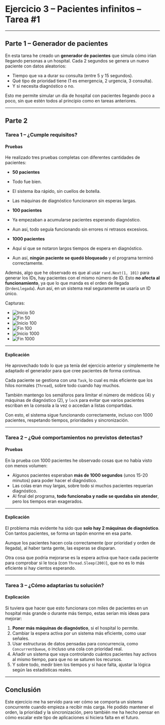 # Ejercicio 3 – Pacientes infinitos – Tarea #1

---

## Parte 1 – Generador de pacientes

En esta tarea he creado un **generador de pacientes** que simula cómo irían llegando personas a un hospital. Cada 2 segundos se genera un nuevo paciente con datos aleatorios:

- Tiempo que va a durar su consulta (entre 5 y 15 segundos).
- Qué tipo de prioridad tiene (1 es emergencia, 2 urgencia, 3 consulta).
- Y si necesita diagnóstico o no.

Esto me permite simular un día de hospital con pacientes llegando poco a poco, sin que estén todos al principio como en tareas anteriores.

---

## Parte 2

### Tarea 1 – ¿Cumple requisitos?

####  Pruebas

He realizado tres pruebas completas con diferentes cantidades de pacientes:

-  **50 pacientes**
  - Todo fue bien.
  - El sistema iba rápido, sin cuellos de botella.
  - Las máquinas de diagnóstico funcionaron sin esperas largas.

-  **100 pacientes**
  - Ya empezaban a acumularse pacientes esperando diagnóstico.
  - Aun así, todo seguía funcionando sin errores ni retrasos excesivos.

-  **1000 pacientes**
  - Aquí sí que se notaron largos tiempos de espera en diagnóstico.
  - Aun así, **ningún paciente se quedó bloqueado** y el programa terminó correctamente.

Además, algo que he observado es que al usar `rand.Next(1, 101)` para generar los IDs, hay pacientes con el mismo número de ID. Esto **no afecta al funcionamiento**, ya que lo que manda es el orden de llegada (`OrdenLlegada`). Aun así, en un sistema real seguramente se usaría un ID único.

 Capturas:

- ![Inicio 50](../../Capturas/Tarea9p50.png)
- ![Fin 50](../../Capturas/Tarea9-f50.png)
- ![Inicio 100](../../Capturas/Tarea9-p100.png)
- ![Fin 100](../../Capturas/Tarea9-f100.png)
- ![Inicio 1000](../../Capturas/Tarea9-p1000.png)
- ![Fin 1000](../../Capturas/Tarea9-f1000.png)


---

####  Explicación

He aprovechado todo lo que ya tenía del ejercicio anterior y simplemente he adaptado el generador para que cree pacientes de forma continua.

Cada paciente se gestiona con una `Task`, lo cual es más eficiente que los hilos normales (`Thread`), sobre todo cuando hay muchos.

También mantengo los semáforos para limitar el número de médicos (4) y máquinas de diagnóstico (2), y `lock` para evitar que varios pacientes escriban en la consola a la vez o accedan a listas compartidas.

Con esto, el sistema sigue funcionando correctamente, incluso con 1000 pacientes, respetando tiempos, prioridades y sincronización.

---

### Tarea 2 – ¿Qué comportamientos no previstos detectas?

####  Pruebas

En la prueba con 1000 pacientes he observado cosas que no había visto con menos volumen:

- Algunos pacientes esperaban **más de 1000 segundos** (unos 15-20 minutos) para poder hacer el diagnóstico.
- Las colas eran muy largas, sobre todo si muchos pacientes requerían diagnóstico.
- Al final del programa, **todo funcionaba y nadie se quedaba sin atender**, pero los tiempos eran exagerados.

---

####  Explicación

El problema más evidente ha sido que **solo hay 2 máquinas de diagnóstico**. Con tantos pacientes, se forma un tapón enorme en esa parte.

Aunque los pacientes hacen cola correctamente (por prioridad y orden de llegada), al haber tanta gente, las esperas se disparan.

Otra cosa que podría mejorarse es la espera activa que hace cada paciente para comprobar si le toca (con `Thread.Sleep(200)`), que no es lo más eficiente si hay cientos esperando.

---

### Tarea 3 – ¿Cómo adaptarías tu solución?

####  Explicación

Si tuviera que hacer que esto funcionara con miles de pacientes en un hospital más grande o durante más tiempo, estas serían mis ideas para mejorar:

1. **Poner más máquinas de diagnóstico**, si el hospital lo permite.
2. Cambiar la espera activa por un sistema más eficiente, como usar señales.
3. Usar estructuras de datos pensadas para concurrencia, como `ConcurrentQueue`, o incluso una cola con prioridad real.
4. Añadir un sistema que vaya controlando cuántos pacientes hay activos al mismo tiempo, para que no se saturen los recursos.
5. Y sobre todo, medir bien los tiempos y si hace falta, ajustar la lógica según las estadísticas reales.

---

## Conclusión

Este ejercicio me ha servido para ver cómo se comporta un sistema concurrente cuando empieza a recibir más carga. He podido mantener el orden, la prioridad y la sincronización, pero también me ha hecho pensar en cómo escalar este tipo de aplicaciones si hiciera falta en el futuro.


